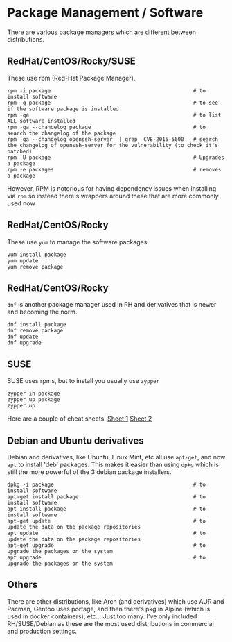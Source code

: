 # Package Management / Software 

There are various package managers which are different between distributions.

## RedHat/CentOS/Rocky/SUSE

These use rpm (Red-Hat Package Manager). 

```
rpm -i package                                              # to install software
rpm -q package                                              # to see if the software package is installed
rpm -qa                                                     # to list ALL software installed
rpm -qa --changelog package                                 # to search the changelog of the package 
rpm -qa --changelog openssh-server  | grep  CVE-2015-5600   # search the changelog of openssh-server for the vulnerability (to check it's patched)
rpm -U package                                              # Upgrades a package
rpm -e packages                                             # removes a package
```

However, RPM is notorious for having dependency issues when installing via `rpm` so instead there's wrappers around these that are more commonly used now

## RedHat/CentOS/Rocky

These use `yum` to manage the software packages. 

```
yum install package
yum update
yum remove package
```

## RedHat/CentOS/Rocky

`dnf` is another package manager used in RH and derivatives that is newer and becoming the norm. 

```
dnf install package
dnf remove package
dnf update
dnf upgrade
```

## SUSE

SUSE uses rpms, but to install you usually use `zypper`

```
zypper in package
zypper up package
zypper up
```

Here are a couple of cheat sheets. [Sheet 1](https://en.opensuse.org/images/1/17/Zypper-cheat-sheet-1.pdf) [Sheet 2](https://en.opensuse.org/images/3/30/Zypper-cheat-sheet-2.pdf)

## Debian and Ubuntu derivatives

Debian and derivatives, like Ubuntu, Linux Mint, etc all use `apt-get`, and now `apt` to install 'deb' packages. This makes it easier than using `dpkg` which is still the more powerful of the 3 debian package installers.

```
dpkg -i package                                             # to install software 
apt-get install package                                     # to install software 
apt install package                                         # to install software 
apt-get update                                              # to update the data on the package repositories
apt update                                                  # to update the data on the package repositories
apt-get upgrade                                             # to upgrade the packages on the system
apt upgrade                                                 # to upgrade the packages on the system
```

## Others

There are other distributions, like Arch (and derivatives) which use AUR and Pacman, Gentoo uses portage, and then there's pkg in Alpine (which is used in docker containers), etc... Just too many. I've only included RH/SUSE/Debian as these are the most used distributions in commercial and production settings.  
